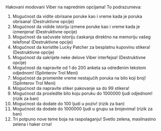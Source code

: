 Hakovani modovani Viber na naprednim opcijama! To podrazumeva:
1. Mogućnost da vidite obrisane poruke kao i vreme kada je poruka obrisana! (Destruktivne opcije)
2. Mogućnost da vidide istoriju izmene poruke kao i vreme kada je izmenjena! (Destruktivne opcije)
3. Mogućnost da sačuvate istoriju ćaskanja direktno na memoriju vašeg telefona! (Destruktivne opcije)
4. Mogućnost da koristite Lucky Patcher za besplatnu kupovinu stikera! (Destruktivne opcije)
5. Mogućnost da sakrijete neke delove Viber interfejsa! (Destruktivne opcije)
6. Mogućnost da napravite od 1 do 200 anketa sa određenim tekstom odjednom! (Splinterov Trol Meni)
7. Mogućnost da promenite vreme nestajućih poruka na bilo koji broj! (Splinterov Trol Meni)
8. Mogućnost da napravite stiker pakovanje sa do 99 stikera!
9. Mogućnost da prosledite bilo koju poruku do 1000000 ljudi odjednom! (rizik za ban)
10. Mogućnost da dodate do 100 ljudi u poziv! (rizik za ban)
11. Mogućnost da dodate do 1000000 ljudi u grupu sa brojevima! (rizik za ban)
12. Tri potpuno nove teme boja na raspolaganju! Svetlo zelena, maslinastno zelena i haker crna!
